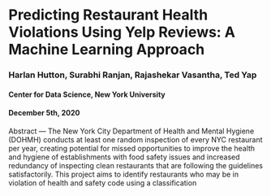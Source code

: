 # Predicting Restaurant Health Violations Using Yelp Reviews: A Machine Learning Approach
### Harlan Hutton, Surabhi Ranjan, Rajashekar Vasantha, Ted Yap
#### Center for Data Science, New York University
#### December 5th, 2020


Abstract — The New York City Department of Health and Mental Hygiene (DOHMH) conducts at least one random inspection of every NYC restaurant per year, creating potential for missed opportunities to improve the health and hygiene of establishments with food safety issues and increased redundancy of inspecting clean restaurants that are following the guidelines satisfactorily. This project aims to identify restaurants who may be in violation of health and safety code using a classification
